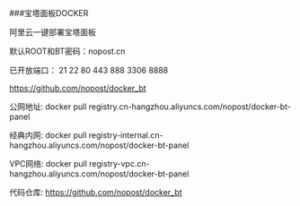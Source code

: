 
###宝塔面板DOCKER

阿里云一键部署宝塔面板

默认ROOT和BT密码：nopost.cn 

已开放端口： 21 22 80 443 888 3306 8888 

https://github.com/nopost/docker_bt

公网地址: docker pull registry.cn-hangzhou.aliyuncs.com/nopost/docker-bt-panel

经典内网: docker pull registry-internal.cn-hangzhou.aliyuncs.com/nopost/docker-bt-panel

VPC网络: docker pull registry-vpc.cn-hangzhou.aliyuncs.com/nopost/docker-bt-panel

代码仓库: https://github.com/nopost/docker_bt






